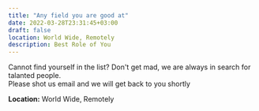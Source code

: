 ```yaml
---
title: "Any field you are good at"
date: 2022-03-28T23:31:45+03:00
draft: false
location: World Wide, Remotely
description: Best Role of You
---
```


Cannot find yourself in the list? Don't get mad, we are always in search for talanted people.</br>
Please shot us email and we will get back to you shortly

**Location:** World Wide, Remotely